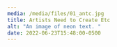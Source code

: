 ```yaml
---
media: /media/files/01_antc.jpg
title: Artists Need to Create Etc
alt: "An image of neon text. "
date: 2022-06-23T15:48:00-0500
---
```

